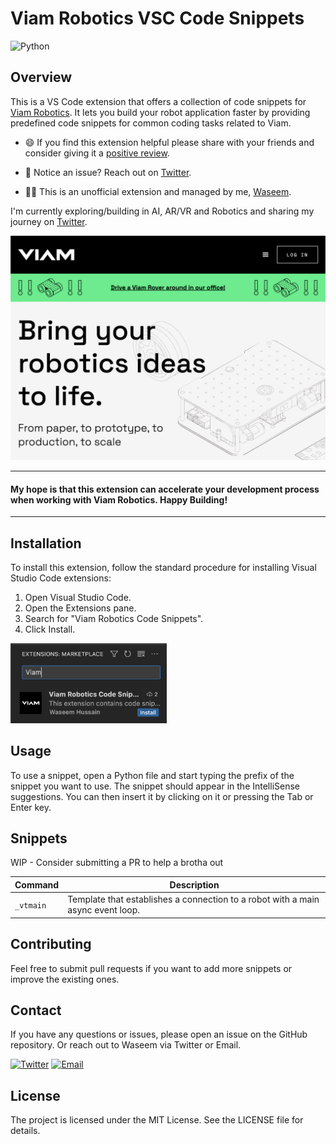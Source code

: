 # Viam Robotics VSC Code Snippets

![Python](https://img.shields.io/badge/python-3670A0?style=for-the-badge&logo=python&logoColor=ffdd54)

## Overview

This is a VS Code extension that offers a collection of code snippets for [Viam Robotics](https://www.viam.com/). It lets you build your robot application faster by providing predefined code snippets for common coding tasks related to Viam.

- 😄 If you find this extension helpful please share with your friends and consider giving it a [positive review](https://marketplace.visualstudio.com/items?itemName=waseemhnyc.viam-robotics-vsc-code-snippets&ssr=false#overview).

- 🐞 Notice an issue? Reach out on [Twitter](https://twitter.com/waseemhnyc).

- 👨‍💻 This is an unofficial extension and managed by me, [Waseem](https://twitter.com/waseemhnyc).

I'm currently exploring/building in AI, AR/VR and Robotics and sharing my journey on [Twitter](https://twitter.com/waseemhnyc).

![viam-landing-page](images/viam-landing-page.png)

------

<h4>My hope is that this extension can accelerate your development process when working with Viam Robotics. Happy Building!</h4>

------

<!-- ## Compatibility

This extension requires Visual Studio Code version 1.79.0 or above. -->

<!-- ## Features

The extension contributes to the Python language service by providing snippets defined in `./snippets/snippets.code-snippets`. When working in a Python file, you can quickly insert Viam Robotics related code snippets by typing the prefix of the snippet and selecting the snippet from the IntelliSense suggestions. -->

<!-- ## Categories

This extension falls under the "Snippets" category. -->

## Installation

To install this extension, follow the standard procedure for installing Visual Studio Code extensions:

1. Open Visual Studio Code.
2. Open the Extensions pane.
3. Search for "Viam Robotics Code Snippets".
4. Click Install.

<img src="images/vs-code-marketplace.png" width="250">

## Usage

To use a snippet, open a Python file and start typing the prefix of the snippet you want to use. The snippet should appear in the IntelliSense suggestions. You can then insert it by clicking on it or pressing the Tab or Enter key.

## Snippets

WIP - Consider submitting a PR to help a brotha out

| Command | Description |
| --- | ----------- |
| `_vtmain` | Template that establishes a connection to a robot with a main async event loop. |

## Contributing

Feel free to submit pull requests if you want to add more snippets or improve the existing ones.

## Contact

If you have any questions or issues, please open an issue on the GitHub repository. Or reach out to Waseem via Twitter or Email.

[![Twitter](https://img.shields.io/badge/Twitter-1DA1F2?style=for-the-badge&logo=twitter&logoColor=white)](https://twitter.com/waseemhnyc)
[![Email](https://img.shields.io/badge/Gmail-D14836?style=for-the-badge&logo=gmail&logoColor=white)](mailto:waseemh.nyc@gmail.com)

## License

The project is licensed under the MIT License. See the LICENSE file for details.
